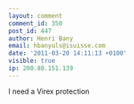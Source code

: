 ```yaml
---
layout: comment
comment_id: 350
post_id: 447
author: Henri Bany
email: hbanyuls@isuisse.com
date: '2011-03-20 14:11:13 +0100'
visible: true
ip: 200.80.151.139
---
```

I need a Virex protection
